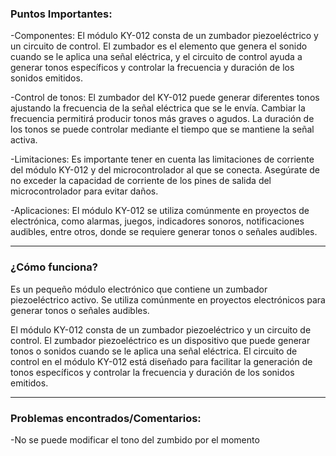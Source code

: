 ### Puntos Importantes:

-Componentes: El módulo KY-012 consta de un zumbador piezoeléctrico y un circuito de control. El zumbador es el elemento que genera el sonido cuando se le aplica una señal eléctrica, y el circuito de control ayuda a generar tonos específicos y controlar la frecuencia y duración de los sonidos emitidos.

-Control de tonos: El zumbador del KY-012 puede generar diferentes tonos ajustando la frecuencia de la señal eléctrica que se le envía. Cambiar la frecuencia permitirá producir tonos más graves o agudos. La duración de los tonos se puede controlar mediante el tiempo que se mantiene la señal activa.

-Limitaciones: Es importante tener en cuenta las limitaciones de corriente del módulo KY-012 y del microcontrolador al que se conecta. Asegúrate de no exceder la capacidad de corriente de los pines de salida del microcontrolador para evitar daños.

-Aplicaciones: El módulo KY-012 se utiliza comúnmente en proyectos de electrónica, como alarmas, juegos, indicadores sonoros, notificaciones audibles, entre otros, donde se requiere generar tonos o señales audibles.

-------------------
### ¿Cómo funciona?

Es un pequeño módulo electrónico que contiene un zumbador piezoeléctrico activo. Se utiliza comúnmente en proyectos electrónicos para generar tonos o señales audibles.

El módulo KY-012 consta de un zumbador piezoeléctrico y un circuito de control. El zumbador piezoeléctrico es un dispositivo que puede generar tonos o sonidos cuando se le aplica una señal eléctrica. El circuito de control en el módulo KY-012 está diseñado para facilitar la generación de tonos específicos y controlar la frecuencia y duración de los sonidos emitidos.


-------------------
### Problemas encontrados/Comentarios:

-No se puede modificar el tono del zumbido por el momento
